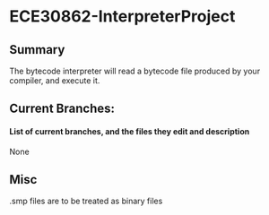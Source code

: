 # ECE30862-InterpreterProject
## Summary
The bytecode interpreter will read a bytecode file produced by your compiler, and execute it.

## Current Branches:
#### List of current branches, and the files they edit and description
None
## Misc
.smp files are to be treated as binary files

